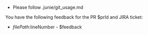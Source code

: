 - Please follow .junie/git_usage.md

You have the following feedback for the PR $prId and JIRA ticket:
- $filePath:$lineNumber - $feedback

